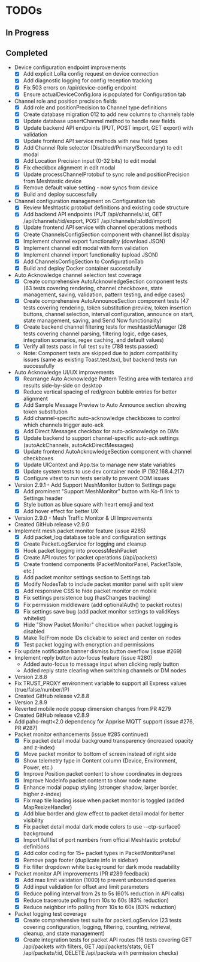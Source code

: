 # TODOs

## In Progress

## Completed
- Device configuration endpoint improvements
  - [x] Add explicit LoRa config request on device connection
  - [x] Add diagnostic logging for config reception tracking
  - [x] Fix 503 errors on /api/device-config endpoint
  - [x] Ensure actualDeviceConfig.lora is populated for Configuration tab
- Channel role and position precision fields
  - [x] Add role and positionPrecision to Channel type definitions
  - [x] Create database migration 012 to add new columns to channels table
  - [x] Update database upsertChannel method to handle new fields
  - [x] Update backend API endpoints (PUT, POST import, GET export) with validation
  - [x] Update frontend API service methods with new field types
  - [x] Add Channel Role selector (Disabled/Primary/Secondary) to edit modal
  - [x] Add Location Precision input (0-32 bits) to edit modal
  - [x] Fix checkbox alignment in edit modal
  - [x] Update processChannelProtobuf to sync role and positionPrecision from Meshtastic device
  - [x] Remove default value setting - now syncs from device
  - [x] Build and deploy successfully
- Channel configuration management on Configuration tab
  - [x] Review Meshtastic protobuf definitions and existing code structure
  - [x] Add backend API endpoints (PUT /api/channels/:id, GET /api/channels/:id/export, POST /api/channels/:slotId/import)
  - [x] Update frontend API service with channel operations methods
  - [x] Create ChannelsConfigSection component with channel list display
  - [x] Implement channel export functionality (download JSON)
  - [x] Implement channel edit modal with form validation
  - [x] Implement channel import functionality (upload JSON)
  - [x] Add ChannelsConfigSection to ConfigurationTab
  - [x] Build and deploy Docker container successfully
- Auto Acknowledge channel selection test coverage
  - [x] Create comprehensive AutoAcknowledgeSection component tests (63 tests covering rendering, channel checkboxes, state management, saving, validation, pattern testing, and edge cases)
  - [x] Create comprehensive AutoAnnounceSection component tests (47 tests covering rendering, token substitution preview, token insertion buttons, channel selection, interval configuration, announce on start, state management, saving, and Send Now functionality)
  - [x] Create backend channel filtering tests for meshtasticManager (28 tests covering channel parsing, filtering logic, edge cases, integration scenarios, regex caching, and default values)
  - [x] Verify all tests pass in full test suite (788 tests passed)
  - Note: Component tests are skipped due to jsdom compatibility issues (same as existing Toast.test.tsx), but backend tests run successfully
- Auto Acknowledge UI/UX improvements
  - [x] Rearrange Auto Acknowledge Pattern Testing area with textarea and results side-by-side on desktop
  - [x] Reduce vertical spacing of red/green bubble entries for better alignment
  - [x] Add Sample Message Preview to Auto Announce section showing token substitution
  - [x] Add channel-specific auto-acknowledge checkboxes to control which channels trigger auto-ack
  - [x] Add Direct Messages checkbox for auto-acknowledge on DMs
  - [x] Update backend to support channel-specific auto-ack settings (autoAckChannels, autoAckDirectMessages)
  - [x] Update frontend AutoAcknowledgeSection component with channel checkboxes
  - [x] Update UIContext and App.tsx to manage new state variables
  - [x] Update system tests to use dev container node IP (192.168.4.217)
  - [x] Configure vitest to run tests serially to prevent OOM issues
- Version 2.9.1 - Add Support MeshMonitor button to Settings page
  - [x] Add prominent "Support MeshMonitor" button with Ko-fi link to Settings header
  - [x] Style button as blue square with heart emoji and text
  - [x] Add hover effect for better UX
- Version 2.9.0 - Mesh Traffic Monitor & UI Improvements
- Created GitHub release v2.9.0
- Implement mesh packet monitor feature (issue #285)
  - [x] Add packet_log database table and configuration settings
  - [x] Create PacketLogService for logging and cleanup
  - [x] Hook packet logging into processMeshPacket
  - [x] Create API routes for packet operations (/api/packets)
  - [x] Create frontend components (PacketMonitorPanel, PacketTable, etc.)
  - [x] Add packet monitor settings section to Settings tab
  - [x] Modify NodesTab to include packet monitor panel with split view
  - [x] Add responsive CSS to hide packet monitor on mobile
  - [x] Fix settings persistence bug (hasChanges tracking)
  - [x] Fix permission middleware (add optionalAuth() to packet routes)
  - [x] Fix settings save bug (add packet monitor settings to validKeys whitelist)
  - [x] Hide "Show Packet Monitor" checkbox when packet logging is disabled
  - [x] Make To/From node IDs clickable to select and center on nodes
  - [x] Test packet logging with encryption and permissions
- Fix update notification banner dismiss button overflow (issue #269)
- Implement reply button auto-focus feature (issue #280)
  - Added auto-focus to message input when clicking reply button
  - Added reply state clearing when switching channels or DM nodes
- Version 2.8.8
- Fix TRUST_PROXY environment variable to support all Express values (true/false/number/IP)
- Created GitHub release v2.8.8
- Version 2.8.9
- Reverted mobile node popup dimension changes from PR #279
- Created GitHub release v2.8.9
- Add paho-mqtt<2.0 dependency for Apprise MQTT support (issue #276, PR #287)
- Packet monitor enhancements (issue #285 continued)
  - [x] Fix packet detail modal background transparency (increased opacity and z-index)
  - [x] Move packet monitor to bottom of screen instead of right side
  - [x] Show telemetry type in Content column (Device, Environment, Power, etc.)
  - [x] Improve Position packet content to show coordinates in degrees
  - [x] Improve NodeInfo packet content to show node name
  - [x] Enhance modal popup styling (stronger shadow, larger border, higher z-index)
  - [x] Fix map tile loading issue when packet monitor is toggled (added MapResizeHandler)
  - [x] Add blue border and glow effect to packet detail modal for better visibility
  - [x] Fix packet detail modal dark mode colors to use --ctp-surface0 background
  - [x] Import full list of port numbers from official Meshtastic protobuf definitions
  - [x] Add color coding for 15+ packet types in PacketMonitorPanel
  - [x] Remove page footer (duplicate info in sidebar)
  - [x] Fix filter dropdown white background for dark mode readability
- Packet monitor API improvements (PR #289 feedback)
  - [x] Add max limit validation (1000) to prevent unbounded queries
  - [x] Add input validation for offset and limit parameters
  - [x] Reduce polling interval from 2s to 5s (60% reduction in API calls)
  - [x] Reduce traceroute polling from 10s to 60s (83% reduction)
  - [x] Reduce neighbor info polling from 10s to 60s (83% reduction)
- Packet logging test coverage
  - [x] Create comprehensive test suite for packetLogService (23 tests covering configuration, logging, filtering, counting, retrieval, cleanup, and state management)
  - [x] Create integration tests for packet API routes (16 tests covering GET /api/packets with filters, GET /api/packets/stats, GET /api/packets/:id, DELETE /api/packets with permission checks)
